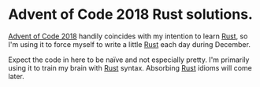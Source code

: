# Advent of Code 2018 Rust solutions.

[Advent of Code 2018][1] handily coincides with my intention to learn [Rust][2], so I'm using it to force myself to write a little [Rust][2] each day during December.

Expect the code in here to be naïve and not especially pretty. I'm primarily using it to train my brain with [Rust][2] syntax. Absorbing [Rust][2] idioms will come later.

[1]: https://adventofcode.com/
[2]: https://www.rust-lang.org/
